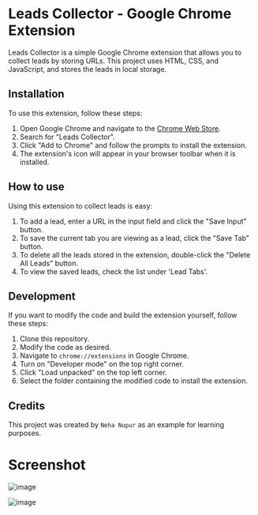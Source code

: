 # Leads Collector - Google Chrome Extension

Leads Collector is a simple Google Chrome extension that allows you to collect leads by storing URLs. This project uses HTML, CSS, and JavaScript, and stores the leads in local storage.

## Installation

To use this extension, follow these steps:

1. Open Google Chrome and navigate to the [Chrome Web Store](https://chrome.google.com/webstore).
2. Search for "Leads Collector".
3. Click "Add to Chrome" and follow the prompts to install the extension.
4. The extension's icon will appear in your browser toolbar when it is installed.

## How to use

Using this extension to collect leads is easy:

1. To add a lead, enter a URL in the input field and click the "Save Input" button.
2. To save the current tab you are viewing as a lead, click the "Save Tab" button.
3. To delete all the leads stored in the extension, double-click the "Delete All Leads" button.
4. To view the saved leads, check the list under 'Lead Tabs'.

## Development

If you want to modify the code and build the extension yourself, follow these steps:

1. Clone this repository.
2. Modify the code as desired.
3. Navigate to `chrome://extensions` in Google Chrome.
4. Turn on "Developer mode" on the top right corner.
5. Click "Load unpacked" on the top left corner.
6. Select the folder containing the modified code to install the extension.

## Credits

This project was created by `Neha Nupur` as an example for learning purposes.

# Screenshot

![image](https://github.com/neha-nupur/Leads-Collector/assets/110279038/019bf73d-e976-4c6f-aa25-0b630fae0ae3)

![image](https://github.com/neha-nupur/Leads-Collector/assets/110279038/7609321d-6ba2-4440-b4bf-6936c5543514)

